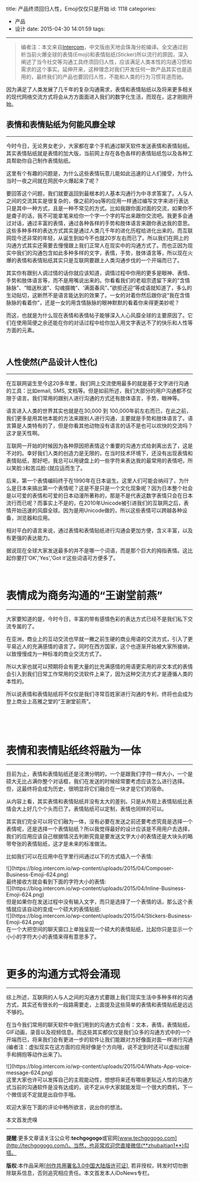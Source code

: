 title: 产品终须回归人性，Emoji仅仅只是开始
id: 1118
categories:
  - 产品
  - 设计
date: 2015-04-30 14:01:59
tags:
---

> 编者注：本文来自[Intercom](https://blog.intercom.io/emoji-and-stickers-are-just-the-beginning/)，中文版由天地会珠海分舵编译。全文通过剖析当前火爆全球的表情(Emoji)和表情贴纸(Sticker)所以流行的原因，深入阐述了当今社交等沟通工具终须回归人性，应该满足人类本性的沟通习惯和需求的这个事实。延伸开来，这种理念对我们开发任何一款产品其实也是适用的，最终我们的产品也要回归人性，不能和人类的行为习惯背道而驰。

因为满足了人类发展了几千年的复杂沟通需求，表情和表情贴纸以及将来更多相关的现代网络交流方式将会从方方面面进入我们的数字化生活，而现在，这才刚刚开始。

## 表情和表情贴纸为何能风靡全球

* * *

今时今日，无论男女老少，大家都在拿个手机通过聊天软件发送表情和表情贴纸。其实表情贴纸就是表情的加大版，当前网上存在各色各样的表情贴纸包以及各种工具帮助你自己制作表情贴纸。

这里有个有趣的问题是，为什么这些表情玩意儿能如此迅速的让人们接受，为什么当时一夜之间就在网民中火爆起来了呢？

要回答这个问题，我们就要返回到最根本的人基本沟通行为中寻求答案了。人与人之间的交流其实是很复杂的，像之前的qq等的应用一样通过编写文字来进行表达只是其中一种方式，且是一种不常见的方式。比如我跟你面对面的交流，如果你不是聋子的话，我不可能拿笔来给你一个字一个字的写出来跟你交流吧。我更多会通过对话，通过丰富的表情，通过各种各样的手势和肢体语言来跟你表达我的意思。这些多种多样的表达方式其实是通过人类几千年的进化历程给进化出来的。而互联网现今还非常的年轻，从诞生到如今不也就20岁左右而已了。所以我们在网上的沟通方式其实还需要去慢慢跟上我们正常人在现实中的沟通方式了。而也正因为现实中我们的沟通包含如此多种多样的文字，表情，手势，肢体语言等，所以现在火爆的表情和表情贴纸其实只是互联网要跟上人类沟通步伐的一个开端而已了。

其实你有跟别人调过情的话你就应该知道，调情过程中你用的更多是眼神、表情、手势和肢体语言等，而不是用嘴说出来的。你看看我们的老祖宗遗留下来的“含情脉脉”、“暗送秋波”、勾魂摄魄“、‘满面春风”、”欲拒还迎“等成语就知道了，多么的生动贴切，这断然不是语言能达到的效果了。一女的对着你然后跟你说“我在含情脉脉的看着你”，还是一女的用含情脉脉的眼神默默的看着你来得更美妙呢？

而这，也就是为什么现在表情和表情帖子能够深入人心风靡全球的主要原因了。它们在使用简便之余还能在你的对话过程中给你加入用文字表达不了的快乐和人性等方面的元素。

&nbsp;

## 人性使然(产品设计人性化)

* * *

在互联网诞生至今这20多年里，我们网上交流使用最多的就是基于文字进行沟通的工具：比如email, SMS, 文档等。但是如前所述，我们大部分的用户沟通都不仅限于语言。我们常用的跟别人进行沟通的方式还有肢体语言，手势，眼神等。

语言进入人类的世界其实也就是在30,000 到 100,000年前左右而已，在此之前，我们更多是用其他本能的方法来跟别人进行沟通，主要就是手势和肢体语言了。语言算是人类特有的了，但是你看其他动物没有语言的话不是也可以欢快的交流吗？这才是天性啊。

互联网一开始的时候因为各种原因把表情这个重要的沟通方式给剥离出去了，这是不对的。幸好我们人类的创造力是无限的，在当时技术环境下，还没有出现表情和表情贴纸，那好吧，我总可以用键盘上的一些字符来表达我的最常用的表情吧，所以笑脸:)和苦瓜脸:(就应运而生了。

后来，第一个表情编码终于在1990年在日本诞生。这里人们可能会纳闷了，为什么是日本来搞出第一个表情呢？这是不是只是一个文化现象呢？因为日本整个社会是以可爱的表情和可爱的日本动漫所著称的，那是不是代表这数字表情只会在日本流行而已呢？而事实上不是的，在2010年Unicode被引进我们的互联网之后，表情开始迅速的风靡全球。因为是用Unicode做的，所以这些表情可以跨越各种设备，浏览器和应用。

相对平白的语言来说，通过表情和表情贴纸进行沟通会更加方便，含义丰富，以及有更强的表达能力。

据说现在全球大家发送最多的并不是哪一个词语，而是那个巨大的拇指表情。这比起你要打'OK','Yes','Got it‘这些词语可方便多了。

&nbsp;

# 表情成为商务沟通的“王谢堂前燕”

* * *

大家要知道的是，今时今日，丰富的带有感情色彩的表达方式已经不是我们私下交流专属的了。

在亚洲，商业上的互动交流也早就一撇之前生硬的商业用语的交流方式，引入了更平易近人的充满感情的语言了。同时在西方国家，这个也逐渐开始被大家所接纳，以致慢慢成为一种标准的商业交流方式了。

所以大家也就可以预期将会有更大量的比充满感情的用语更实用的非文本式的表情会引入到我们日常工作常用的交流软件上来了，因为这种交流方式才是遵循人类的本性的。

所以说表情和表情贴纸将不仅仅是我们寻常百姓家进行沟通的专利，终将也会成为登上商业上高雅之堂的“王谢堂前燕”。

&nbsp;

&nbsp;

# 表情和表情贴纸终将融为一体

* * *

目前为止，表情和表情贴纸还是泾渭分明的，一个是跟我们字符一样大小，一个是硕大无比占满你整个对话框，我们在发送的时候经常要考虑应该怎么进行选择。但，这最终将会成为历史，很明显将它们融合在一块才是它们的宿命。

从内容上看，其实表情和表情贴纸并没有太大的差别。只是从外观上表情贴纸比表情会大上好几个个头而已了。表情贴纸可以定制，表情也同样的可以。

其实我们完全可以将它们融为一体，没有必要在发送之前还要考虑究竟是选择一个表情呢，还是选择一个表情贴纸？所以我觉得最好的设计应该是不用用户去选择，我们的应用应该自己根据情况去判断究竟是要发送文字大小的表情还是大块头的略带夸张的表情贴纸，这才是未来的标准做法。

比如我们可以在应用中在字里行间通过以下的方式插入一个表情:
<div class="post_image_wrapper">![](https://blog.intercom.io/wp-content/uploads/2015/04/Composer-Business-Emoji-624.png)</div>
最终接收方就会看到下面的字符大小的表情:
<div class="post_image_wrapper">![](https://blog.intercom.io/wp-content/uploads/2015/04/Inline-Business-Emoji-624.png)</div>
但是如果你在发送过程中没有输入文字，而只是选择了一个表情的话，那么这个表情就应该自动的变成一个硕大的表情贴纸:
<div class="post_image_wrapper">![](https://blog.intercom.io/wp-content/uploads/2015/04/Stickers-Business-Emoji-624.png)</div>
在一个大把空间的聊天窗口上单独呈现一个硕大的表情贴纸，比起你只是显示一个小小的字符大小的表情来得有意思多了。

&nbsp;

# 更多的沟通方式将会涌现

* * *

综上所述，互联网的人与人之间的沟通方式要跟上我们现实生活中多种多样的沟通方式，其实还有很长的一段路需要走，上面提及这些简单的表情和表情贴纸是远远不够的。

在当今我们常用的聊天软件中我们用到的沟通方式会有：文本，表情，表情贴纸，GIF动画，录音以及视频信息。而这些其实都仅仅是我们众多的沟通方式中的一个开端而已，将来我们会有更进一步的软件让我们能跟对方好像面对面一样进行沟通(编者注：虚拟现实在这方面的应用好像是个方向哦，说不定到时还可以虚拟出握手和拥抱等动作出来了)。
<div class="post_image_wrapper">![](https://blog.intercom.io/wp-content/uploads/2015/04/Whats-App-voice-message-624.png)</div>
这里大家也许可以发挥自己的主观能动性，想想将来还有哪些更贴近人性的沟通方式当前的沟通软件是没有达成的，说不定从中大家就能发现一个很大的商机，下一个微信说不定就是出自你手哦。

欢迎大家在下面的评论中畅所欲言，说出你的想法。

本文首发虎嗅

* * *

**提醒**:更多文章请关注公众号:**techgogogo**或官网[www.techgogogo.com](http://techgogogo.com/)。当然，也非常欢迎您直接微信(**zhubaitian1**)勾搭。

**版权**:本作品采用[[创作共用署名3.0中国大陆版许可证](http://creativecommons.org/licenses/by/3.0/cn/)], 若非授权，转发时切勿删除联系信息，否则追究相应责任。本文首发本人iDoNews专栏。